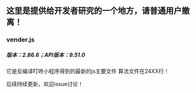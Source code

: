 ## 这里是提供给开发者研究的一个地方，请普通用户撤离！

### vender.js
##### 版本：2.86.6；API版本：9.51.0
它是反编译叮咚小程序得到的最新的js主要文件
算法文件在24XX行！

后续持续更新，欢迎issue讨论！
